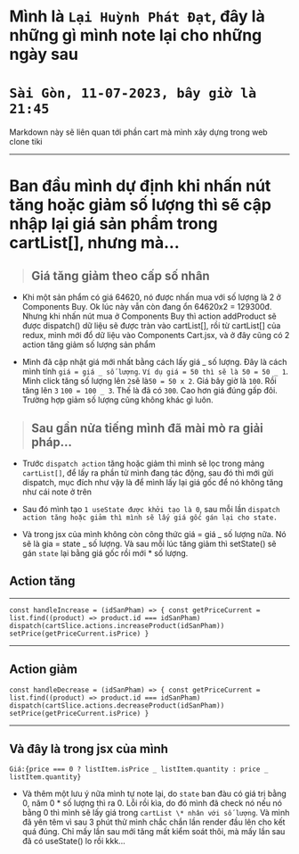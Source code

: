# Mình là `Lại Huỳnh Phát Đạt`, đây là những gì mình note lại cho những ngày sau

# `Sài Gòn, 11-07-2023, bây giờ là 21:45`

Markdown này sẽ liên quan tới phần cart mà mình xây dựng trong web clone tiki

---

# Ban đầu mình dự định khi nhấn nút tăng hoặc giảm số lượng thì sẽ cập nhập lại giá sản phẩm trong cartList[], nhưng mà...

> ## Giá tăng giảm theo cấp số nhân

- Khi một sản phẩm có giá 64620, nó được nhấn mua với số lượng là 2 ở Components Buy. Ok lúc này vẫn còn đang ổn 64620x2 = 129300đ. Nhưng khi nhấn nút mua ở Components Buy thì action addProduct sẽ được dispatch() dữ liệu sẽ được tràn vào cartList[], rồi từ cartList[] của redux, mình mới đổ dữ liệu vào Components Cart.jsx, và ở đây cũng có 2 action tăng giảm số lượng sản phẩm

- Mình đã cập nhật giá mới nhất bằng cách lấy giá _ số lượng. Đây là cách mình tính `giá = giá _ số lượng`. `Ví dụ giá = 50 thì sẽ là 50 = 50 _ 1`. Mình click tăng số lượng lên `2`sẽ là`50 = 50 x 2`. Giá bây giờ là `100`. Rồi tăng lên `3` `100 = 100 _ 3`. Thế là đã có `300`. Cao hơn giá đúng gấp đôi. Trường hợp giảm số lượng cũng không khác gì luôn.

> ## Sau gần nửa tiếng mình đã mài mò ra giải pháp...

- Trước `dispatch action` tăng hoặc giảm thì mình sẽ lọc trong mảng `cartList[]`, để lấy ra phần tử mình đang tác động, sau đó thì mới gửi dispatch, mục đích như vậy là để mình lấy lại giá gốc để nó không tăng như cái note ở trên

- Sau đó mình tạo `1 useState được khởi tạo là 0`, sau mỗi lần `dispatch action tăng hoặc giảm thì mình sẽ lấy giá gốc gán lại cho state.`

- Và trong jsx của mình không còn công thức giá = giá _ số lượng nữa. Nó sẽ là gia = state _ số lượng. Và sau mỗi lúc tăng giảm thì setState() sẽ gán `state` lại bằng giá gốc rồi mới \* số lượng.

## Action tăng

---

`const handleIncrease = (idSanPham) => {
    const getPriceCurrent = list.find((product) => product.id === idSanPham)
    dispatch(cartSlice.actions.increaseProduct(idSanPham))
    setPrice(getPriceCurrent.isPrice)
  }
`

---

## Action giảm

`const handleDecrease = (idSanPham) => {
const getPriceCurrent = list.find((product) => product.id === idSanPham)
dispatch(cartSlice.actions.decreaseProduct(idSanPham))
setPrice(getPriceCurrent.isPrice)
}
`

---

## Và đây là trong jsx của mình

`Giá:{price === 0 ? listItem.isPrice _ listItem.quantity : price _ listItem.quantity}`

- Và thêm một lưu ý nữa mình tự note lại, do `state` ban đàu có giá trị bằng 0, năm 0 \* số lượng thì ra 0. Lỗi rồi kìa, do đó mình đã check nó nếu nó bằng 0 thì mình sẽ lấy giá trong `cartList \* nhân với số lượng`. Và mình đã yên têm vì sau 3 phút thử mình chắc chắn lần render đầu lên cho kết quá đúng. Chỉ mấy lần sau mới tăng mất kiểm soát thôi, mà mấy lần sau đã có useState() lo rồi kkk...

